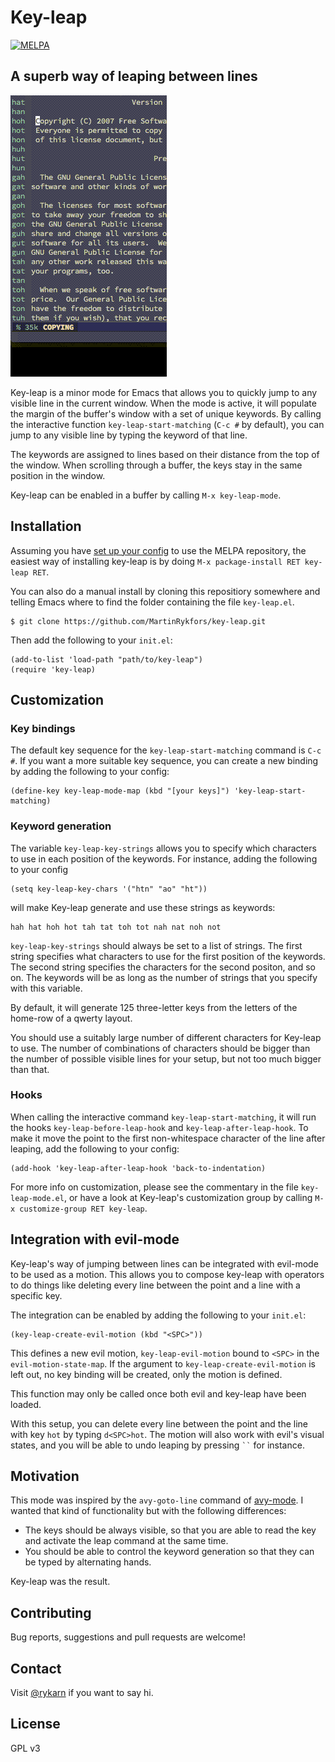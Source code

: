# Key-leap
[![MELPA](https://melpa.org/packages/key-leap-badge.svg)](https://melpa.org/#/key-leap)

## A superb way of leaping between lines

![demo](demo.gif)

Key-leap is a minor mode for Emacs that allows you to quickly jump to any visible line in the current window. When the mode is active, it will populate the margin of the buffer's window with a set of unique keywords. 
By calling the interactive function `key-leap-start-matching` (`C-c #` by default), you can jump to any visible line by typing the keyword of that line.

The keywords are assigned to lines based on their distance from the top of the window. When scrolling through a buffer, the keys stay in the same position in the window.

Key-leap can be enabled in a buffer by calling `M-x key-leap-mode`.

## Installation

Assuming you have [set up your config](https://github.com/milkypostman/melpa#usage) to use the MELPA repository, the easiest way of installing key-leap is by doing `M-x package-install RET key-leap RET`.

You can also do a manual install by cloning this repositiory somewhere and telling Emacs where to find the folder containing the file `key-leap.el`.

```
$ git clone https://github.com/MartinRykfors/key-leap.git
```

Then add the following to your `init.el`:

```elisp
(add-to-list 'load-path "path/to/key-leap")
(require 'key-leap)
```

## Customization

### Key bindings
The default key sequence for the `key-leap-start-matching` command is `C-c #`. If you want a more suitable key sequence, you can create a new binding by adding the following to your config:

```elisp
(define-key key-leap-mode-map (kbd "[your keys]") 'key-leap-start-matching)
```

### Keyword generation
The variable `key-leap-key-strings` allows you to specify which characters to use in each position of the keywords. For instance, adding the following to your config
```elisp
(setq key-leap-key-chars '("htn" "ao" "ht"))
```
will make Key-leap generate and use these strings as keywords:
```
hah hat hoh hot tah tat toh tot nah nat noh not 
```

`key-leap-key-strings` should always be set to a list of strings. The first string specifies what characters to use for the first position of the keywords. The second string specifies the characters for the second positon, and so on. The keywords will be as long as the number of strings that you specify with this variable.

By default, it will generate 125 three-letter keys from the letters of the home-row of a qwerty layout.

You should use a suitably large number of different characters for Key-leap to use. The number of combinations of characters should be bigger than the number of possible visible lines for your setup, but not too much bigger than that. 

### Hooks
When calling the interactive command `key-leap-start-matching`, it will run the hooks `key-leap-before-leap-hook` and `key-leap-after-leap-hook`. To make it move the point to the first non-whitespace character of the line after leaping, add the following to your config:
```elisp
(add-hook 'key-leap-after-leap-hook 'back-to-indentation)
```

For more info on customization, please see the commentary in the file `key-leap-mode.el`, or have a look at Key-leap's customization group by calling `M-x customize-group RET key-leap`.

## Integration with evil-mode

Key-leap's way of jumping between lines can be integrated with evil-mode to be used as a motion. This allows you to compose key-leap with operators to do things like deleting every line between the point and a line with a specific key.

The integration can be enabled by adding the following to your `init.el`:

```elisp
(key-leap-create-evil-motion (kbd "<SPC>"))
```

This defines a new evil motion, `key-leap-evil-motion` bound to `<SPC>` in the `evil-motion-state-map`. If the argument to `key-leap-create-evil-motion` is left out, no key binding will be created, only the motion is defined.

This function may only be called once both evil and key-leap have been loaded.

With this setup, you can delete every line between the point and the line with key `hot` by typing `d<SPC>hot`. The motion will also work with evil's visual states, and you will be able to undo leaping by pressing ``` `` ``` for instance.

## Motivation

This mode was inspired by the `avy-goto-line` command of [avy-mode](https://github.com/abo-abo/avy). I wanted that kind of functionality but with the following differences:
* The keys should be always visible, so that you are able to read the key and activate the leap command at the same time.
* You should be able to control the keyword generation so that they can be typed by alternating hands.

Key-leap was the result.

## Contributing

Bug reports, suggestions and pull requests are welcome!

## Contact

Visit [@rykarn](https://twitter.com/rykarn) if you want to say hi.

## License

GPL v3
